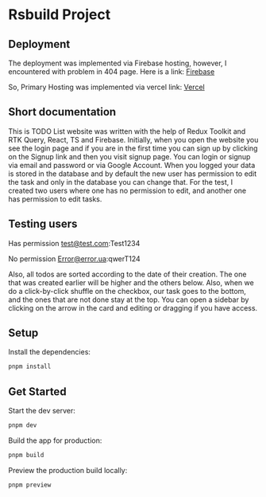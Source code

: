 # Rsbuild Project

## Deployment
The deployment was implemented via Firebase hosting, however, I encountered with problem in 404 page. Here is a link: [Firebase](https://todolist-40c79.firebaseapp.com)

So, Primary Hosting was implemented via vercel link: [Vercel](https://todo-list-puce-iota.vercel.app)

## Short documentation

This is TODO List website was written with the help of Redux Toolkit and RTK Query, React, TS and Firebase. Initially, when you open the website you see the login page and if you are in the first time you can sign up by clicking on the Signup link and then you visit signup page. You can login or signup via email and password or via Google Account. When you logged your data is stored in the database and by default the new user has permission to edit the task and only in the database you can change that. For the test, I created two users where one has no permission to edit, and another one has permission to edit tasks.

## Testing users
Has permission
test@test.com:Test1234

No permission
Error@error.ua:qwerT124

Also, all todos are sorted according to the date of their creation. The one that was created earlier will be higher and the others below. Also, when we do a click-by-click shuffle on the checkbox, our task goes to the bottom, and the ones that are not done stay at the top. You can open a sidebar by clicking on the arrow in the card and editing or dragging if you have access.

## Setup

Install the dependencies:

```bash
pnpm install
```

## Get Started

Start the dev server:

```bash
pnpm dev
```

Build the app for production:

```bash
pnpm build
```

Preview the production build locally:

```bash
pnpm preview
```
